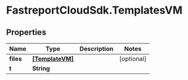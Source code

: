 # FastreportCloudSdk.TemplatesVM

## Properties

Name | Type | Description | Notes
------------ | ------------- | ------------- | -------------
**files** | [**[TemplateVM]**](TemplateVM.md) |  | [optional] 
**t** | **String** |  | 


